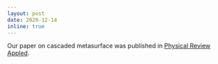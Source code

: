 ```yaml
---
layout: post
date: 2020-12-14
inline: true
---
```


Our paper on cascaded metasurface was published in [Physical Review Appled](https://journals.aps.org/prapplied/abstract/10.1103/PhysRevApplied.14.064044).